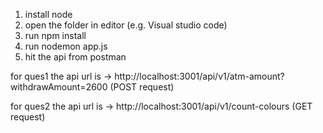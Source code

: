 1) install node 
2) open the folder in editor (e.g. Visual studio code)
3) run npm install
4) run nodemon app.js
5) hit the api from postman
   
for ques1 the api url is -> http://localhost:3001/api/v1/atm-amount?withdrawAmount=2600  (POST request)

for ques2 the api url is -> http://localhost:3001/api/v1/count-colours (GET request)

